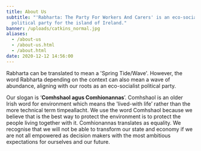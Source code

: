 ```yaml
---
title: About Us
subtitle: "'Rabharta: The Party For Workers And Carers' is an eco-socialist
  political party for the island of Ireland."
banner: /uploads/catkins_normal.jpg
aliases:
  - /about-us
  - /about-us.html
  - /about.html
date: 2020-12-12 14:56:00
---
```

Rabharta can be translated to mean a 'Spring Tide/Wave'. However, the word Rabharta depending on the context can also mean a wave of abundance, aligning with our roots as an eco-socialist political party.

Our slogan is ‘**Comhshaol agus Comhionannas**’.
Comhshaol is an older Irish word for environment which means the 'lived-with life’ rather than the more technical term timpeallacht. We use the word Comhshaol because we believe that is the best way to protect the environment is to protect the people living together with it.
Comhionannas translates as equality. We recognise that we will not be able to transform our state and economy if we are not all empowered as decision makers with the most ambitious expectations for ourselves and our future.